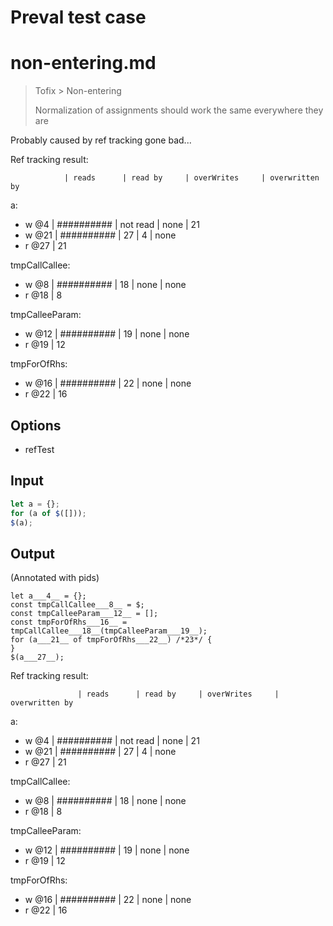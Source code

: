 # Preval test case

# non-entering.md

> Tofix > Non-entering
>
> Normalization of assignments should work the same everywhere they are

Probably caused by ref tracking gone bad...

Ref tracking result:

                | reads      | read by     | overWrites     | overwritten by
a:
- w @4          | ########## | not read    | none           | 21
- w @21         | ########## | 27          | 4              | none
- r @27         | 21

tmpCallCallee:
- w @8          | ########## | 18          | none           | none
- r @18         | 8

tmpCalleeParam:
- w @12         | ########## | 19          | none           | none
- r @19         | 12

tmpForOfRhs:
- w @16         | ########## | 22          | none           | none
- r @22         | 16

## Options

- refTest

## Input

`````js filename=intro
let a = {};
for (a of $([]));
$(a);
`````

## Output

(Annotated with pids)

`````filename=intro
let a___4__ = {};
const tmpCallCallee___8__ = $;
const tmpCalleeParam___12__ = [];
const tmpForOfRhs___16__ = tmpCallCallee___18__(tmpCalleeParam___19__);
for (a___21__ of tmpForOfRhs___22__) /*23*/ {
}
$(a___27__);
`````

Ref tracking result:

                   | reads      | read by     | overWrites     | overwritten by
a:
  - w @4       | ########## | not read    | none           | 21
  - w @21      | ########## | 27          | 4              | none
  - r @27      | 21

tmpCallCallee:
  - w @8          | ########## | 18          | none           | none
  - r @18         | 8

tmpCalleeParam:
  - w @12          | ########## | 19          | none           | none
  - r @19          | 12

tmpForOfRhs:
  - w @16          | ########## | 22          | none           | none
  - r @22          | 16

